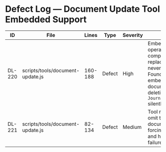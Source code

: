 # Defect Log — Document Update Tool Embedded Support

| ID | File | Lines | Type | Severity | Cause | Fix | Owner/Reviewer | Status | Notes |
|----|------|-------|------|----------|-------|-----|----------------|--------|-------|
| DL-220 | scripts/tools/document-update.js | 160-188 | Defect | High | Embedded operations compute array replacements but never call Foundry's embedded-document APIs, so deletions like `JournalEntry.pages` silently fail. | Introduce embedded-aware resolver that uses `updateEmbeddedDocuments`/`-=id` semantics. | Assistant | Closed | Resolved via embedded-aware operation plan and DocumentAPI.applyEmbeddedOperations. |
| DL-221 | scripts/tools/document-update.js | 82-134 | Defect | Medium | Tool responses omit the updated document data, forcing extra reads and hiding partial failures. | Fetch and return updated document payload on success; surface mismatches if fetch fails. | Assistant | Closed | Tool now includes serialized document payload in success content and `document` field. |
